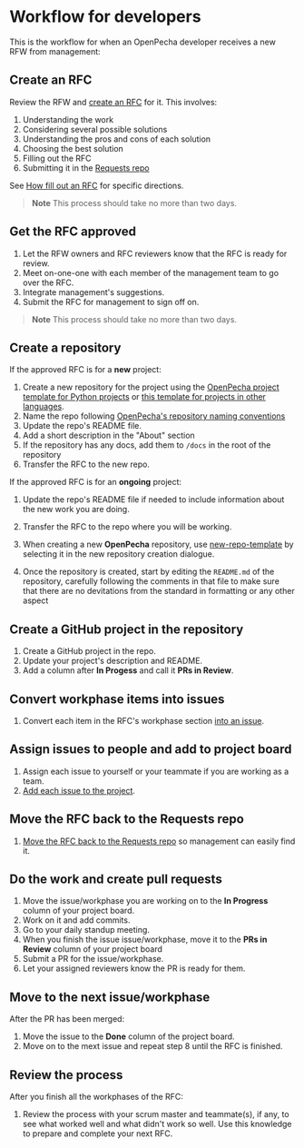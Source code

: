 
# Workflow for developers

This is the workflow for when an OpenPecha developer receives a new RFW from management:

## Create an RFC

Review the RFW and [create an RFC](https://github.com/OpenPecha/Requests/issues/new?assignees=&labels=&template=RFC.md&title=%5BRFC%5D) for it. This involves:

1. Understanding the work
1. Considering several possible solutions
1. Understanding the pros and cons of each solution
1. Choosing the best solution
1. Filling out the RFC
1. Submitting it in the [Requests repo](https://github.com/OpenPecha/Requests/) 

See [How fill out an RFC](#) for specific directions.

> **Note** This process should take no more than two days.

## Get the RFC approved

1. Let the RFW owners and RFC reviewers know that the RFC is ready for review.
1. Meet on-one-one with each member of the management team to go over the RFC.
1. Integrate management's suggestions.
1. Submit the RFC for management to sign off on.

> **Note** This process should take no more than two days.

## Create a repository

If the approved RFC is for a **new** project:

1. Create a new repository for the project using the [OpenPecha project template for Python projects](https://github.com/OpenPecha/openpecha-project-template) or [this template for projects in other languages](https://github.com/OpenPecha/new-repo-template).
1. Name the repo following [OpenPecha's repository naming conventions](/repo-naming.md)
1. Update the repo's README file.
1. Add a short description in the "About" section
1. If the repository has any docs, add them to `/docs` in the root of the repository
1. Transfer the RFC to the new repo.

If the approved RFC is for an **ongoing** project:

1. Update the repo's README file if needed to include information about the new work you are doing.
1. Transfer the RFC to the repo where you will be working.

1.  When creating a new **OpenPecha** repository, use [new-repo-template](https://github.com/OpenPecha-dev/new-repo-template) by selecting it in the new repository creation dialogue.
2.  Once the repository is created, start by editing the `README.md` of the repository, carefully following the comments in that file to make sure that there are no devitations from the standard in formatting or any other aspect
## Create a GitHub project in the repository

1. Create a GitHub project in the repo.
1. Update your project's description and README.
1. Add a column after **In Progess** and call it **PRs in Review**.

## Convert workphase items into issues

1. Convert each item in the RFC's workphase section [into an issue](https://docs.github.com/en/issues/tracking-your-work-with-issues/creating-an-issue#creating-an-issue-from-a-task-list-item).

## Assign issues to people and add to project board

1. Assign each issue to yourself or your teammate if you are working as a team.
1. [Add each issue to the project](https://docs.github.com/en/github-ae@latest/issues/organizing-your-work-with-project-boards/tracking-work-with-project-boards/adding-issues-and-pull-requests-to-a-project-board).

## Move the RFC back to the Requests repo

1. [Move the RFC back to the Requests repo](https://docs.github.com/en/issues/tracking-your-work-with-issues/transferring-an-issue-to-another-repository) so management can easily find it.

## Do the work and create pull requests

1. Move the issue/workphase you are working on to the **In Progress** column of your project board.
1. Work on it and add commits.
1. Go to your daily standup meeting. 
1. When you finish the issue issue/workphase, move it to the **PRs in Review** column of your project board
1. Submit a PR for the issue/workphase.
1. Let your assigned reviewers know the PR is ready for them.

## Move to the next issue/workphase

After the PR has been merged:

1. Move the issue to the **Done** column of the project board.
1. Move on to the mext issue and repeat step 8 until the RFC is finished.

## Review the process

After you finish all the workphases of the RFC:

1. Review the process with your scrum master and teammate(s), if any, to see what worked well and what didn't work so well. Use this knowledge to prepare and complete your next RFC.